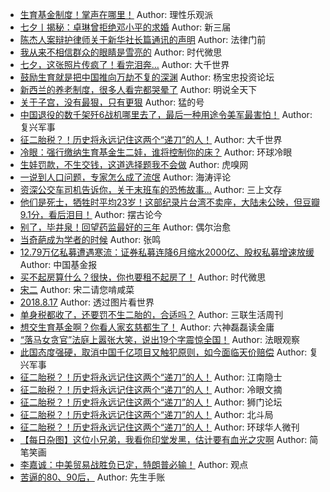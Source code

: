 - [生育基金制度！掌声在哪里！](http://wechatscope.jmsc.hku.hk:8000/html?fn=gh_027102082e7e_2018-08-17_2649983216_HEI2Xt0Y9D.y.tar.gz)
Author: 理性乐观派
- [七夕丨揭秘：卓琳曾拒绝邓小平的求婚](http://wechatscope.jmsc.hku.hk:8000/html?fn=gh_4c1810cb0fcf_2018-08-17_2247500921_4qerURBtPl.y.tar.gz)
Author: 新三届
- [陈杰人案辩护律师关于新华社长篇通讯的声明](http://wechatscope.jmsc.hku.hk:8000/html?fn=gh_1f5b8a016826_2018-08-17_2649187917_wWz5FY0amf.y.tar.gz)
Author: 法律门前
- [我从来不相信群众的眼睛是雪亮的](http://wechatscope.jmsc.hku.hk:8000/html?fn=gh_df3f523a069f_2018-08-17_2247485272_pmqrQETWhZ.y.tar.gz)
Author: 时代微思
- [七夕，这张照片传疯了！看完泪奔…](http://wechatscope.jmsc.hku.hk:8000/html?fn=gh_a517719487ef_2018-08-17_2652192100_qbVlkU5RmY.y.tar.gz)
Author: 大千世界
- [鼓励生育就是把中国推向万劫不复的深渊](http://wechatscope.jmsc.hku.hk:8000/html?fn=gh_47b063fa4393_2018-08-17_2247486042_KbHf0iESz3.y.tar.gz)
Author: 杨宝忠投资论坛
- [新西兰的养老制度，很多人看完都哭晕了](http://wechatscope.jmsc.hku.hk:8000/html?fn=gh_e8c61422c833_2018-08-17_2247484568_d6nGK9EyaS.y.tar.gz)
Author: 明说全天下
- [关于子宫，没有最狠，只有更狠](http://wechatscope.jmsc.hku.hk:8000/html?fn=gh_8eb51368108b_2018-08-17_2247485699_05062E7CqG.y.tar.gz)
Author: 猛的号
- [中国退役的数千架歼6战机哪里去了，最后一种用途令美军最害怕！](http://wechatscope.jmsc.hku.hk:8000/html?fn=gh_fd6fc0d7c615_2018-08-17_2650977270_gsm7Z5J1kv.y.tar.gz)
Author: 复兴军事
- [征二胎税？！历史将永远记住这两个“递刀”的人！](http://wechatscope.jmsc.hku.hk:8000/html?fn=gh_a517719487ef_2018-08-17_2652192100_M2n4lF8fBv.y.tar.gz)
Author: 大千世界
- [冷眼：强行缴纳生育基金生二娃，谁将控制你的床？](http://wechatscope.jmsc.hku.hk:8000/html?fn=gh_1aecabdf0add_2018-08-17_2247486034_UkR3LS0qwj.y.tar.gz)
Author: 环球冷眼
- [生娃罚款，不生交钱，这道选择题我不会做](http://wechatscope.jmsc.hku.hk:8000/html?fn=wxid_7620846208112_2018-08-17_2655549046_otIY5Uik0j.y.tar.gz)
Author: 虎嗅网
- [一说到人口问题，专家怎么成了流氓](http://wechatscope.jmsc.hku.hk:8000/html?fn=gh_6fe4d197d485_2018-08-17_2652532261_ntTbgJZ0Ar.y.tar.gz)
Author: 海涛评论
- [资深公交车司机告诉你，关于末班车的恐怖故事...](http://wechatscope.jmsc.hku.hk:8000/html?fn=gh_46052ab4e941_2018-08-17_2247495278_SiremBsbF0.y.tar.gz)
Author: 三上文存
- [他们是死士，牺牲时平均23岁！这部纪录片台湾不卖座，大陆未公映，但豆瓣9.1分，看后泪目！](http://wechatscope.jmsc.hku.hk:8000/html?fn=gh_957c1d902646_2018-08-17_2651872089_SXGqidzHT5.y.tar.gz)
Author: 摆古论今
- [别了，毕井泉！回望药监最好的三年](http://wechatscope.jmsc.hku.hk:8000/html?fn=gh_bd78e3b47a75_2018-08-17_2247484877_wbLXTARuFr.y.tar.gz)
Author: 偶尔治愈
- [当奇葩成为学者的时候](http://wechatscope.jmsc.hku.hk:8000/html?fn=gh_9564a4da8f59_2018-08-17_2651360846_hgw34WVvb0.y.tar.gz)
Author: 张鸣
- [12.79万亿私募遭遇寒流：证券私募连降6月缩水2000亿、股权私募增速放缓](http://wechatscope.jmsc.hku.hk:8000/html?fn=gh_a4a87df43a4c_2018-08-17_2655118619_q0r8LAOUkT.y.tar.gz)
Author: 中国基金报
- [买不起房算什么？很快，你也要租不起房了！](http://wechatscope.jmsc.hku.hk:8000/html?fn=gh_df3f523a069f_2018-08-17_2247485272_r8i5qVSUFW.y.tar.gz)
Author: 时代微思
- [宋二](http://wechatscope.jmsc.hku.hk:8000/html?fn=gh_6b1493e92128_2018-08-17_2247485064_NdQjJqCtyH.y.tar.gz)
Author: 宋二请您啃咸菜
- [2018.8.17](http://wechatscope.jmsc.hku.hk:8000/html?fn=gh_cd7075f41e01_2018-08-17_2449962435_nM573N8cBR.y.tar.gz)
Author: 透过图片看世界
- [单身税都收了，还要罚不生二胎的，合适吗？](http://wechatscope.jmsc.hku.hk:8000/html?fn=wxid_1ytkcyvr0m0g11_2018-08-17_2650660540_ULx1V5AvZk.y.tar.gz)
Author: 三联生活周刊
- [想交生育基金啊？你看人家玄慈都生了！](http://wechatscope.jmsc.hku.hk:8000/html?fn=gh_4fc62fbfcabf_2018-08-17_2650317985_qPlZM07IND.y.tar.gz)
Author: 六神磊磊读金庸
- [“落马女贪官”法庭上嚣张大笑，说出19个字震惊全国！](http://wechatscope.jmsc.hku.hk:8000/html?fn=gh_76c10470259c_2018-08-17_2651814429_lZI6FOWSMz.y.tar.gz)
Author: 法眼观察
- [此国态度强硬，取消中国千亿项目又触犯原则，如今面临天价赔偿](http://wechatscope.jmsc.hku.hk:8000/html?fn=gh_fd6fc0d7c615_2018-08-17_2650977270_fnDMHWPF9y.y.tar.gz)
Author: 复兴军事
- [征二胎税？！历史将永远记住这两个“递刀”的人！](http://wechatscope.jmsc.hku.hk:8000/html?fn=gh_65f5271d2a21_2018-08-17_2247486966_hbLlzjqf6k.y.tar.gz)
Author: 江南隐士
- [征二胎税？！历史将永远记住这两个“递刀”的人！](http://wechatscope.jmsc.hku.hk:8000/html?fn=gh_c84c8dce5059_2018-08-17_2652488316_Ov67S3dh4e.y.tar.gz)
Author: 冷眼文摘
- [征二胎税？！历史将永远记住这两个“递刀”的人！](http://wechatscope.jmsc.hku.hk:8000/html?fn=gh_3f9203662dc6_2018-08-17_2247484937_Lw6gCHhsWr.y.tar.gz)
Author: 狮门论坛
- [征二胎税？！历史将永远记住这两个“递刀”的人！](http://wechatscope.jmsc.hku.hk:8000/html?fn=gh_ccf6a72b140a_2018-08-17_2247487336_LCRusA75XV.y.tar.gz)
Author: 北斗局
- [征二胎税？！历史将永远记住这两个“递刀”的人！](http://wechatscope.jmsc.hku.hk:8000/html?fn=gh_0e52cf0e55c4_2018-08-17_2247488645_2DlW9dNBTJ.y.tar.gz)
Author: 环球华人微刊
- [【每日杂图】这位小兄弟，我看你印堂发黑，估计要有血光之灾啊](http://wechatscope.jmsc.hku.hk:8000/html?fn=gh_c364747d22d0_2018-08-17_2653473481_jANIuQ4t6X.y.tar.gz)
Author: 简笔笑画
- [李嘉诚：中美贸易战胜负已定，特朗普必输！](http://wechatscope.jmsc.hku.hk:8000/html?fn=gh_2ac9b41ee17c_2018-08-17_2649524887_GPmSCIJTys.y.tar.gz)
Author: 观点
- [苦逼的80、90后，](http://wechatscope.jmsc.hku.hk:8000/html?fn=gh_764542393f16_2018-08-17_2672238865_Ea1eLj30Gx.y.tar.gz)
Author: 先生手账
